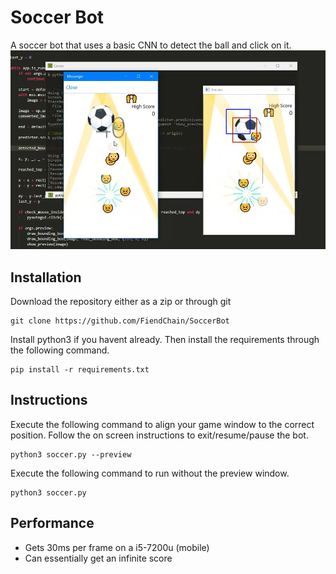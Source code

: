 # Soccer Bot
A soccer bot that uses a basic CNN to detect the ball and click on it.
![alt text](docs/main_ui.png "Main UI")

## Installation
Download the repository either as a zip or through git
```
git clone https://github.com/FiendChain/SoccerBot
```
Install python3 if you havent already. Then install the requirements through the following command.
```
pip install -r requirements.txt
```

## Instructions
Execute the following command to align your game window to the correct position. Follow the on screen instructions to exit/resume/pause the bot.
```
python3 soccer.py --preview
```

Execute the following command to run without the preview window.
```
python3 soccer.py
```

## Performance
- Gets 30ms per frame on a i5-7200u (mobile) 
- Can essentially get an infinite score